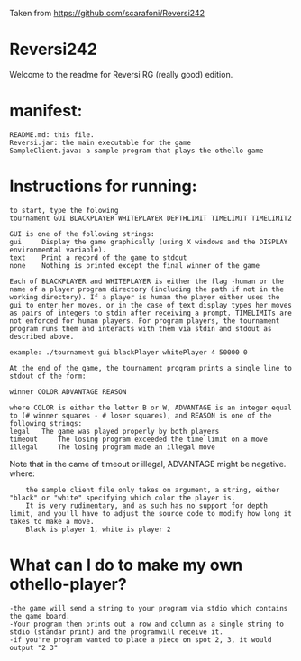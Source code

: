 Taken from https://github.com/scarafoni/Reversi242

Reversi242
==========
Welcome to the readme for Reversi RG (really good) edition. 

manifest:
=========
	README.md: this file.	
	Reversi.jar: the main executable for the game
	SampleClient.java: a sample program that plays the othello game

Instructions for running:
=========================
	to start, type the folowing
	tournament GUI BLACKPLAYER WHITEPLAYER DEPTHLIMIT TIMELIMIT TIMELIMIT2
	
	GUI is one of the following strings:
	gui 	Display the game graphically (using X windows and the DISPLAY environmental variable).
	text 	Print a record of the game to stdout
	none 	Nothing is printed except the final winner of the game

	Each of BLACKPLAYER and WHITEPLAYER is either the flag -human or the name of a player program directory (including the path if not in the working directory). If a player is human the player either uses the gui to enter her moves, or in the case of text display types her moves as pairs of integers to stdin after receiving a prompt. TIMELIMITs are not enforced for human players. For program players, the tournament program runs them and interacts with them via stdin and stdout as described above.

	example: ./tournament gui blackPlayer whitePlayer 4 50000 0
	
	At the end of the game, the tournament program prints a single line to stdout of the form:

	winner COLOR ADVANTAGE REASON

	where COLOR is either the letter B or W, ADVANTAGE is an integer equal to (# winner squares - # loser squares), and REASON is one of the following strings:
	legal 	The game was played properly by both players
	timeout 	The losing program exceeded the time limit on a move
	illegal 	The losing program made an illegal move

Note that in the came of timeout or illegal, ADVANTAGE might be negative.	
		where:

		the sample client file only takes on argument, a string, either "black" or "white" specifying which color the player is. 
		It is very rudimentary, and as such has no support for depth limit, and you'll have to adjust the source code to modify how long it takes to make a move. 
		Black is player 1, white is player 2

What can I do to make my own othello-player?
============================================
	-the game will send a string to your program via stdio which contains the game board. 
	-Your program then prints out a row and column as a single string to stdio (standar print) and the programwill receive it.
	-if you're program wanted to place a piece on spot 2, 3, it would output "2 3"
